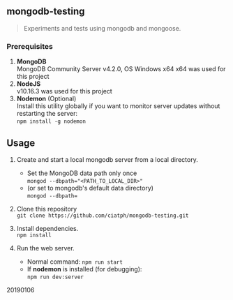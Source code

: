 ## mongodb-testing

> Experiments and tests using mongodb and mongoose.



### Prerequisites

1. **MongoDB**  
MongoDB Community Server v4.2.0, OS Windows x64 x64 was used for this project
2. **NodeJS**  
v10.16.3 was used for this project
3. **Nodemon** (Optional)  
Install this utility globally if you want to monitor server updates without restarting the server:  
`npm install -g nodemon`



## Usage

1. Create and start a local mongodb server from a local directory.  
   - Set the MongoDB data path only once  
      `mongod --dbpath="<PATH_TO_LOCAL_DIR>"`  
   - (or set to mongodb's default data directory)  
      `mongod --dbpath=`

2. Clone this repository  
`git clone https://github.com/ciatph/mongodb-testing.git`

3. Install dependencies.  
`npm install`

4. Run the web server.  
   - Normal command: `npm run start`
   - If **nodemon** is installed (for debugging):  
      `npm run dev:server`

20190106